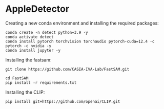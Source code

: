 # AppleDetector

Creating a new conda environment and installing the required packages:

```shell
conda create -n detect python=3.9 -y
conda activate detect
conda install pytorch torchvision torchaudio pytorch-cuda=12.4 -c pytorch -c nvidia -y
conda install jupyter -y
```


Installing the fastsam:

```shell
git clone https://github.com/CASIA-IVA-Lab/FastSAM.git
```

```shell
cd FastSAM
pip install -r requirements.txt
```

Installing the CLIP:

```shell
pip install git+https://github.com/openai/CLIP.git
